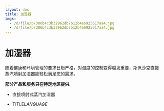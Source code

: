 ```yaml
---
layout: doc
title: 加湿器
imgs:
  - /d/file/p/306b4c3b32962db7b12b4e6925617aa4.jpg
  - /d/file/p/306b4c3b32962db7b12b4e6925617aa4.jpg
---
```


# 加湿器

随着健康和环境管理的要求日趋严格，对湿度的控制变得越发重要，斯派莎克直接蒸汽喷射加湿器能轻松满足您的需求。

**部分产品和服务只在特定地区提供.**

- 直接喷射式蒸汽加湿器

- TITLE*LANGUAGE*
